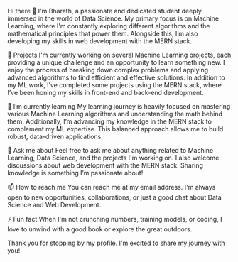 Hi there 👋
I'm Bharath, a passionate and dedicated student deeply immersed in the world of Data Science. My primary focus is on Machine Learning, where I'm constantly exploring different algorithms and the mathematical principles that power them. Alongside this, I’m also developing my skills in web development with the MERN stack.

🔭 Projects
I'm currently working on several Machine Learning projects, each providing a unique challenge and an opportunity to learn something new. I enjoy the process of breaking down complex problems and applying advanced algorithms to find efficient and effective solutions. In addition to my ML work, I’ve completed some projects using the MERN stack, where I’ve been honing my skills in front-end and back-end development.

🌱 I’m currently learning
My learning journey is heavily focused on mastering various Machine Learning algorithms and understanding the math behind them. Additionally, I’m advancing my knowledge in the MERN stack to complement my ML expertise. This balanced approach allows me to build robust, data-driven applications.

💬 Ask me about
Feel free to ask me about anything related to Machine Learning, Data Science, and the projects I'm working on. I also welcome discussions about web development with the MERN stack. Sharing knowledge is something I’m passionate about!

📫 How to reach me
You can reach me at my email address. I'm always open to new opportunities, collaborations, or just a good chat about Data Science and Web Development.

⚡ Fun fact
When I'm not crunching numbers, training models, or coding, I love to unwind with a good book or explore the great outdoors.

Thank you for stopping by my profile. I'm excited to share my journey with you!


